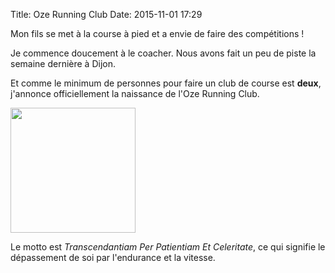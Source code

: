 Title: Oze Running Club
Date: 2015-11-01 17:29

Mon fils se met à la course à pied et a envie de faire des compétitions ! 

Je commence doucement à le coacher. Nous avons fait un peu de piste la semaine 
dernière à Dijon.

Et comme le minimum de personnes pour faire un club de course est **deux**,
j'annonce officiellement la naissance de l'Oze Running Club.

<img height="200" src="http://foule.es/theme/images/ocr-logo.jpg"></img>

Le motto est *Transcendantiam Per Patientiam Et Celeritate*, ce qui 
signifie le dépassement de soi par l'endurance et la vitesse.

